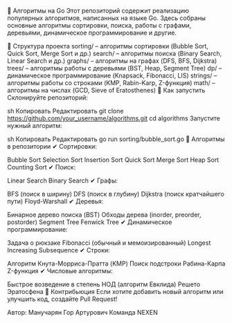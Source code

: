 📌 Алгоритмы на Go
Этот репозиторий содержит реализацию популярных алгоритмов, написанных на языке Go. Здесь собраны основные алгоритмы сортировки, поиска, работы с графами, деревьями, динамическое программирование и другие.

📂 Структура проекта
sorting/ – алгоритмы сортировки (Bubble Sort, Quick Sort, Merge Sort и др.)
search/ – алгоритмы поиска (Binary Search, Linear Search и др.)
graphs/ – алгоритмы на графах (DFS, BFS, Dijkstra)
trees/ – алгоритмы работы с деревьями (BST, Heap, Segment Tree)
dp/ – динамическое программирование (Knapsack, Fibonacci, LIS)
strings/ – алгоритмы работы со строками (KMP, Rabin-Karp, Z-функция)
math/ – алгоритмы на числах (GCD, Sieve of Eratosthenes)
🚀 Как запустить
Склонируйте репозиторий:

sh
Копировать
Редактировать
git clone https://github.com/your_username/algorithms.git
cd algorithms
Запустите нужный алгоритм:

sh
Копировать
Редактировать
go run sorting/bubble_sort.go
📖 Алгоритмы в репозитории
✔ Сортировки:

Bubble Sort
Selection Sort
Insertion Sort
Quick Sort
Merge Sort
Heap Sort
Counting Sort
✔ Поиск:

Linear Search
Binary Search
✔ Графы:

BFS (поиск в ширину)
DFS (поиск в глубину)
Dijkstra (поиск кратчайшего пути)
Floyd-Warshall
✔ Деревья:

Бинарное дерево поиска (BST)
Обходы дерева (inorder, preorder, postorder)
Segment Tree
Fenwick Tree
✔ Динамическое программирование:

Задача о рюкзаке
Fibonacci (обычный и мемоизированный)
Longest Increasing Subsequence
✔ Строки:

Алгоритм Кнута-Морриса-Пратта (KMP)
Поиск подстроки Рабина-Карпа
Z-функция
✔ Числовые алгоритмы:

Быстрое возведение в степень
НОД (алгоритм Евклида)
Решето Эратосфена
📌 Контрибьюция
Если хотите добавить новый алгоритм или улучшить код, создайте Pull Request!

Автор: Манучарян Гор Артурович
Команда NEXEN
